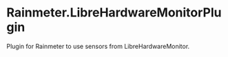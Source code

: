 # Rainmeter.LibreHardwareMonitorPlugin

Plugin for Rainmeter to use sensors from LibreHardwareMonitor.